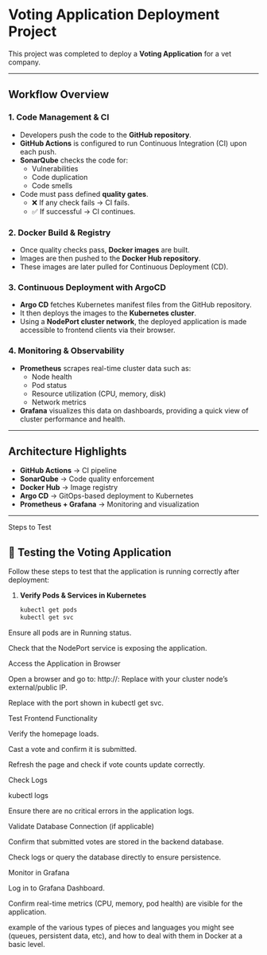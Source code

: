 # Voting Application Deployment Project

This project was completed to deploy a **Voting Application** for a vet company.

---

## Workflow Overview

### 1. Code Management & CI
- Developers push the code to the **GitHub repository**.
- **GitHub Actions** is configured to run Continuous Integration (CI) upon each push.
- **SonarQube** checks the code for:
  - Vulnerabilities  
  - Code duplication  
  - Code smells  
- Code must pass defined **quality gates**.  
  - ❌ If any check fails → CI fails.  
  - ✅ If successful → CI continues.  

### 2. Docker Build & Registry
- Once quality checks pass, **Docker images** are built.  
- Images are then pushed to the **Docker Hub repository**.  
- These images are later pulled for Continuous Deployment (CD).

### 3. Continuous Deployment with ArgoCD
- **Argo CD** fetches Kubernetes manifest files from the GitHub repository.  
- It then deploys the images to the **Kubernetes cluster**.  
- Using a **NodePort cluster network**, the deployed application is made accessible to frontend clients via their browser.

### 4. Monitoring & Observability
- **Prometheus** scrapes real-time cluster data such as:
  - Node health  
  - Pod status  
  - Resource utilization (CPU, memory, disk)  
  - Network metrics  
- **Grafana** visualizes this data on dashboards, providing a quick view of cluster performance and health.

---

## Architecture Highlights
- **GitHub Actions** → CI pipeline  
- **SonarQube** → Code quality enforcement  
- **Docker Hub** → Image registry  
- **Argo CD** → GitOps-based deployment to Kubernetes  
- **Prometheus + Grafana** → Monitoring and visualization

---
Steps to Test
## 🧪 Testing the Voting Application

Follow these steps to test that the application is running correctly after deployment:

1. **Verify Pods & Services in Kubernetes**
   ```bash
   kubectl get pods
   kubectl get svc
Ensure all pods are in Running status.

Check that the NodePort service is exposing the application.

Access the Application in Browser

Open a browser and go to: http://<NodeIP>:<NodePort>
Replace <NodeIP> with your cluster node’s external/public IP.

Replace <NodePort> with the port shown in kubectl get svc.

Test Frontend Functionality

Verify the homepage loads.

Cast a vote and confirm it is submitted.

Refresh the page and check if vote counts update correctly.

Check Logs

kubectl logs <pod-name>


Ensure there are no critical errors in the application logs.

Validate Database Connection (if applicable)

Confirm that submitted votes are stored in the backend database.

Check logs or query the database directly to ensure persistence.

Monitor in Grafana

Log in to Grafana Dashboard.

Confirm real-time metrics (CPU, memory, pod health) are visible for the application.






example of the various types of pieces and languages you might see (queues, persistent data, etc), and how to
deal with them in Docker at a basic level.
